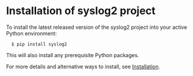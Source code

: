 Installation of syslog2 project
===============================

To install the latest released version of the
syslog2 project into your active Python environment:

      $ pip install syslog2

This will also install any prerequisite Python packages.

For more details and alternative ways to install, see
[Installation](https://syslog2.readthedocs.io/en/stable/intro.html#installation).
